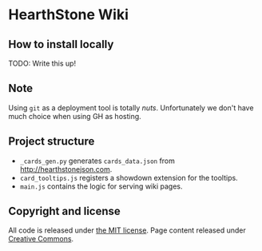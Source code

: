 # HearthStone Wiki

## How to install locally

TODO: Write this up!


## Note

Using `git` as a deployment tool is totally _nuts_.
Unfortunately we don't have much choice when using GH as hosting.

## Project structure

* `_cards_gen.py` generates `cards_data.json` from http://hearthstonejson.com.
* `card_tooltips.js` registers a showdown extension for the tooltips.
* `main.js` contains the logic for serving wiki pages.

## Copyright and license

All code is released under [the MIT license](/_LICENSE).
Page content released under [Creative Commons](http://creativecommons.org/licenses/by-sa/4.0/).